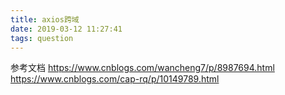 ```yaml
---
title: axios跨域
date: 2019-03-12 11:27:41
tags: question
---
```

参考文档
https://www.cnblogs.com/wancheng7/p/8987694.html
https://www.cnblogs.com/cap-rq/p/10149789.html